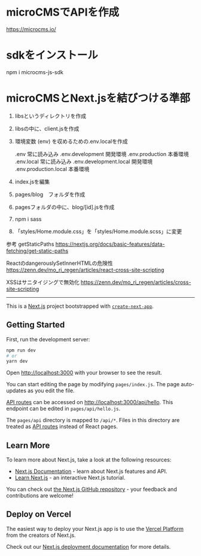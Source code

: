 


# microCMSでAPIを作成
https://microcms.io/

# sdkをインストール
npm i microcms-js-sdk      


# microCMSとNext.jsを結びつける準部
1. libsというディレクトリを作成
2. libsの中に、client.jsを作成
3. 環境変数 (env) を収めるための.env.localを作成

    .env	常に読み込み
    .env.development	開発環境
    .env.production	本番環境
    .env.local	常に読み込み
    .env.development.local	開発環境
    .env.production.local	本番環境

4. index.jsを編集
5. pages/blog　フォルダを作成
6. pagesフォルダの中に、blog/[id].jsを作成
7. npm i sass
8. 「styles/Home.module.css」を「styles/Home.module.scss」に変更


参考
getStaticPaths
https://nextjs.org/docs/basic-features/data-fetching/get-static-paths

ReactのdangerouslySetInnerHTMLの危険性
https://zenn.dev/mo_ri_regen/articles/react-cross-site-scripting

XSSはサニタイジングで無効化
https://zenn.dev/mo_ri_regen/articles/cross-site-scripting

--------------------------------------------------------------

This is a [Next.js](https://nextjs.org/) project bootstrapped with [`create-next-app`](https://github.com/vercel/next.js/tree/canary/packages/create-next-app).

## Getting Started

First, run the development server:

```bash
npm run dev
# or
yarn dev
```

Open [http://localhost:3000](http://localhost:3000) with your browser to see the result.

You can start editing the page by modifying `pages/index.js`. The page auto-updates as you edit the file.

[API routes](https://nextjs.org/docs/api-routes/introduction) can be accessed on [http://localhost:3000/api/hello](http://localhost:3000/api/hello). This endpoint can be edited in `pages/api/hello.js`.

The `pages/api` directory is mapped to `/api/*`. Files in this directory are treated as [API routes](https://nextjs.org/docs/api-routes/introduction) instead of React pages.

## Learn More

To learn more about Next.js, take a look at the following resources:

- [Next.js Documentation](https://nextjs.org/docs) - learn about Next.js features and API.
- [Learn Next.js](https://nextjs.org/learn) - an interactive Next.js tutorial.

You can check out [the Next.js GitHub repository](https://github.com/vercel/next.js/) - your feedback and contributions are welcome!

## Deploy on Vercel

The easiest way to deploy your Next.js app is to use the [Vercel Platform](https://vercel.com/new?utm_medium=default-template&filter=next.js&utm_source=create-next-app&utm_campaign=create-next-app-readme) from the creators of Next.js.

Check out our [Next.js deployment documentation](https://nextjs.org/docs/deployment) for more details.
